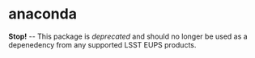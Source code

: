 # anaconda

__Stop!__  -- This package is *deprecated* and should no longer be used as a depenedency from any
supported LSST EUPS products.
